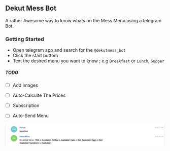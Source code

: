 ## Dekut Mess Bot
 A rather Awesome way to know whats on the Mess Menu using a telegram Bot.

### Getting Started
 - Open telegram app and search for the `@dekutmess_bot`
 - Click the start buttom
 - Text the desired menu you want to know ; e.g  `Breakfast` or `Lunch`, `Supper`


##### TODO
- [ ] Add Images
- [ ] Auto-Calculte The Prices
- [ ] Subscription
- [ ] Auto-Send Menu


![alt text](https://raw.githubusercontent.com/hackrush/Messbot/master/img/breakfast.png "Demo")
